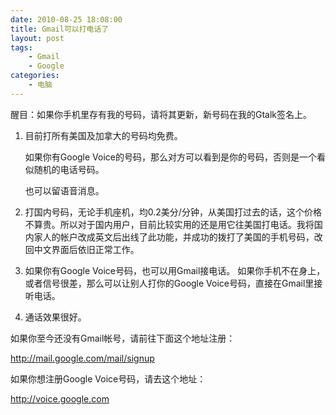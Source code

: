 ```yaml
---
date: 2010-08-25 18:08:00
title: Gmail可以打电话了
layout: post
tags:
    - Gmail
    - Google
categories:
    - 电脑
---
```

醒目：如果你手机里存有我的号码，请将其更新，新号码在我的Gtalk签名上。

1. 目前打所有美国及加拿大的号码均免费。

    如果你有Google Voice的号码，那么对方可以看到是你的号码，否则是一个看似随机的电话号码。

    也可以留语音消息。

2. 打国内号码，无论手机座机，均0.2美分/分钟，从美国打过去的话，这个价格不算贵。所以对于国内用户，目前比较实用的还是用它往美国打电话。我将国内家人的帐户改成英文后出线了此功能，并成功的拨打了美国的手机号码，改回中文界面后依旧正常工作。

3. 如果你有Google Voice号码，也可以用Gmail接电话。
如果你手机不在身上，或者信号很差，那么可以让别人打你的Google Voice号码，直接在Gmail里接听电话。

4. 通话效果很好。

如果你至今还没有Gmail帐号，请前往下面这个地址注册：

http://mail.google.com/mail/signup

如果你想注册Google Voice号码，请去这个地址：

http://voice.google.com